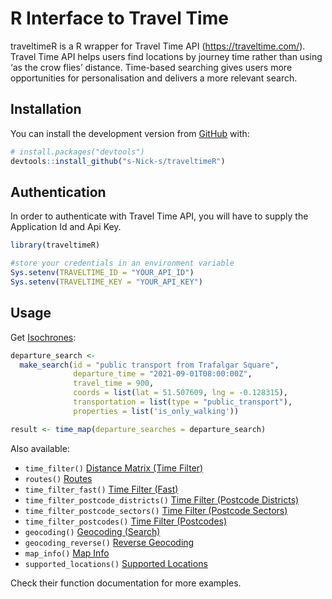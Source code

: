 
<!-- README.md is generated from README.Rmd. Please edit that file -->

# R Interface to Travel Time

<!-- badges: start -->
<!-- badges: end -->

traveltimeR is a R wrapper for Travel Time API
(<https://traveltime.com/>). Travel Time API helps users find locations
by journey time rather than using ‘as the crow flies’ distance.
Time-based searching gives users more opportunities for personalisation
and delivers a more relevant search.

## Installation

You can install the development version from
[GitHub](https://github.com/) with:

``` r
# install.packages("devtools")
devtools::install_github("s-Nick-s/traveltimeR")
```

## Authentication

In order to authenticate with Travel Time API, you will have to supply
the Application Id and Api Key.

``` r
library(traveltimeR)

#store your credentials in an environment variable
Sys.setenv(TRAVELTIME_ID = "YOUR_API_ID")
Sys.setenv(TRAVELTIME_KEY = "YOUR_API_KEY")
```

## Usage

Get [Isochrones](https://traveltime.com/docs/api/reference/isochrones):

``` r
departure_search <-
  make_search(id = "public transport from Trafalgar Square",
              departure_time = "2021-09-01T08:00:00Z",
              travel_time = 900,
              coords = list(lat = 51.507609, lng = -0.128315),
              transportation = list(type = "public_transport"),
              properties = list('is_only_walking'))

result <- time_map(departure_searches = departure_search)
```

Also available:

-   `time_filter()` [Distance Matrix (Time
    Filter)](https://traveltime.com/docs/api/reference/distance-matrix)
-   `routes()`
    [Routes](https://traveltime.com/docs/api/reference/routes)
-   `time_filter_fast()` [Time Filter
    (Fast)](https://traveltime.com/docs/api/reference/time-filter-fast)
-   `time_filter_postcode_districts()` [Time Filter (Postcode
    Districts)](https://traveltime.com/docs/api/reference/postcode-district-filter)
-   `time_filter_postcode_sectors()` [Time Filter (Postcode
    Sectors)](https://traveltime.com/docs/api/reference/postcode-sector-filter)
-   `time_filter_postcodes()` [Time Filter
    (Postcodes)](https://traveltime.com/docs/api/reference/postcode-search)
-   `geocoding()` [Geocoding
    (Search)](https://traveltime.com/docs/api/reference/geocoding-search)
-   `geocoding_reverse()` [Reverse
    Geocoding](https://traveltime.com/docs/api/reference/geocoding-reverse)
-   `map_info()` [Map
    Info](https://traveltime.com/docs/api/reference/map-info)
-   `supported_locations()` [Supported
    Locations](https://traveltime.com/docs/api/reference/supported-locations)

Check their function documentation for more examples.
